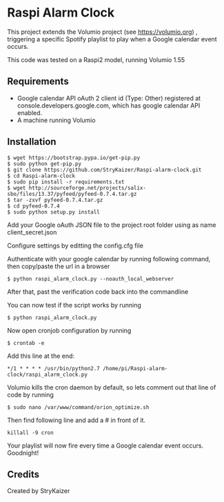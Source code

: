 # Raspi Alarm Clock

This project extends the Volumio project (see https://volumio.org) , triggering a specific Spotify playlist to play when a Google calendar event occurs.

This code was tested on a Raspi2 model, running Volumio 1.55

## Requirements

* Google calendar API oAuth 2 client id (Type: Other) registered at console.developers.google.com, which has google calendar API enabled.
* A machine running Volumio

## Installation

    $ wget https://bootstrap.pypa.io/get-pip.py
    $ sudo python get-pip.py
    $ git clone https://github.com/StryKaizer/Raspi-alarm-clock.git
    $ cd Raspi-alarm-clock
    $ sudo pip install -r requirements.txt
    $ wget http://sourceforge.net/projects/salix-sbo/files/13.37/pyfeed/pyfeed-0.7.4.tar.gz
    $ tar -zxvf pyfeed-0.7.4.tar.gz
    $ cd pyfeed-0.7.4
    $ sudo python setup.py install
    
Add your Google oAuth JSON file to the project root folder using as name client_secret.json

Configure settings by editting the config.cfg file

Authenticate with your google calendar by running following command, then copy/paste the url in a browser

    $ python raspi_alarm_clock.py --noauth_local_webserver

After that, past the verification code back into the commandline

You can now test if the script works by running

    $ python raspi_alarm_clock.py

Now open cronjob configuration by running

    $ crontab -e

Add this line at the end:

    */1 * * * * /usr/bin/python2.7 /home/pi/Raspi-alarm-clock/raspi_alarm_clock.py

Volumio kills the cron daemon by default, so lets comment out that line of code by running

    $ sudo nano /var/www/command/orion_optimize.sh
    
Then find following line and add a # in front of it.

    killall -9 cron


Your playlist will now fire every time a Google calendar event occurs.  Goodnight!


## Credits

Created by StryKaizer
